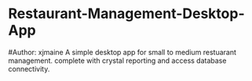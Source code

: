 # Restaurant-Management-Desktop-App
#Author: xjmaine
A simple desktop app for small to medium restuarant management. complete with crystal reporting and access database connectivity.

